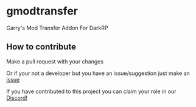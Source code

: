 # gmodtransfer
Garry's Mod Transfer Addon For DarkRP

## How to contribute
Make a pull request with your changes

Or if your not a developer but you have an issue/suggestion just make an [issue](https://github.com/hedges7/gmodtransfer/issues)

If you have contributed to this project you can claim your role in our [Discord!](https://discord.gg/PQGspxpfFe)
